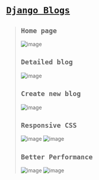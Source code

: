 # [`Django Blogs`](https://vicksblog.pythonanywhere.com/)

>## `Home page`
>![image](https://github.com/user-attachments/assets/1dccd46d-c7b4-4c56-a435-ed969f1dd0a7)
>
>## `Detailed blog`
>![image](https://github.com/user-attachments/assets/da0e7b62-4959-4c39-9a64-8e3b54f0d1d3)
>
>## `Create new blog`
>![image](https://github.com/user-attachments/assets/386706b1-7071-4113-9861-5ba565c0e16d)
>
>## `Responsive CSS`
>![image](https://github.com/user-attachments/assets/9130481c-ce53-4404-89a4-6b8e702fc0e4)
>![image](https://github.com/user-attachments/assets/7682f1ae-8af1-4902-a73d-afcb3d972d27)
>
>## `Better Performance`
>![image](https://github.com/user-attachments/assets/31b39f67-81c3-4e42-a070-43e4f8487b3e)
>![image](https://github.com/user-attachments/assets/d1201474-eab7-4d28-a004-319a08df7351)
